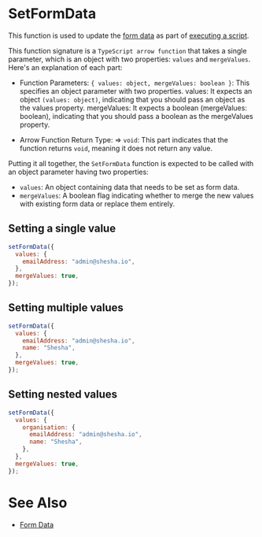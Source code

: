 # SetFormData

This function is used to update the [form data](/docs/front-end-basics/configured-views/client-side-scripting/shesha-objects/data) as part of [executing a script](/docs/front-end-basics/configured-views/action-configurations#execute-script-accepts-javascript-expressions).

This function signature is a `TypeScript arrow function` that takes a single parameter, which is an object with two properties: `values` and `mergeValues`. Here's an explanation of each part:

- Function Parameters:
  `{ values: object, mergeValues: boolean }`: This specifies an object parameter with two properties.
  values: It expects an object `(values: object)`, indicating that you should pass an object as the values property.
  mergeValues: It expects a boolean (mergeValues: boolean), indicating that you should pass a boolean as the mergeValues property.

- Arrow Function Return Type:
  => `void`: This part indicates that the function returns `void`, meaning it does not return any value.

Putting it all together, the `SetFormData` function is expected to be called with an object parameter having two properties:<br/>

- `values`: An object containing data that needs to be set as form data.
- `mergeValues`: A boolean flag indicating whether to merge the new values with existing form data or replace them entirely.

## Setting a single value

```javascript
setFormData({
  values: {
    emailAddress: "admin@shesha.io",
  },
  mergeValues: true,
});
```

## Setting multiple values

```javascript
setFormData({
  values: {
    emailAddress: "admin@shesha.io",
    name: "Shesha",
  },
  mergeValues: true,
});
```

## Setting nested values

```javascript
setFormData({
  values: {
    organisation: {
      emailAddress: "admin@shesha.io",
      name: "Shesha",
    },
  },
  mergeValues: true,
});
```

# See Also

- [Form Data](/docs/front-end-basics/configured-views/client-side-scripting/shesha-objects/data)
